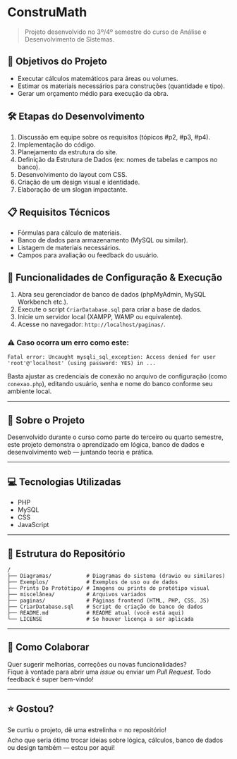 # ConstruMath

> Projeto desenvolvido no 3º/4º semestre do curso de Análise e Desenvolvimento de Sistemas.

## 📌 Objetivos do Projeto
- Executar cálculos matemáticos para áreas ou volumes.
- Estimar os materiais necessários para construções (quantidade e tipo).
- Gerar um orçamento médio para execução da obra.

## 🛠️ Etapas do Desenvolvimento
1. Discussão em equipe sobre os requisitos (tópicos #p2, #p3, #p4).
2. Implementação do código.
3. Planejamento da estrutura do site.
4. Definição da Estrutura de Dados (ex: nomes de tabelas e campos no banco).
5. Desenvolvimento do layout com CSS.
6. Criação de um design visual e identidade.
7. Elaboração de um slogan impactante.

## 📋 Requisitos Técnicos
- Fórmulas para cálculo de materiais.
- Banco de dados para armazenamento (MySQL ou similar).
- Listagem de materiais necessários.
- Campos para avaliação ou feedback do usuário.

## 🚀 Funcionalidades de Configuração & Execução
1. Abra seu gerenciador de banco de dados (phpMyAdmin, MySQL Workbench etc.).
2. Execute o script `CriarDatabase.sql` para criar a base de dados.
3. Inicie um servidor local (XAMPP, WAMP ou equivalente).
4. Acesse no navegador: `http://localhost/paginas/`.

### ⚠️ Caso ocorra um erro como este:
```
Fatal error: Uncaught mysqli_sql_exception: Access denied for user 'root'@'localhost' (using password: YES) in ...
```
Basta ajustar as credenciais de conexão no arquivo de configuração (como `conexao.php`), editando usuário, senha e nome do banco conforme seu ambiente local.

---

## 📖 Sobre o Projeto
Desenvolvido durante o curso como parte do terceiro ou quarto semestre, este projeto demonstra o aprendizado em lógica, banco de dados e desenvolvimento web — juntando teoria e prática.

---

## 💻 Tecnologias Utilizadas
- PHP
- MySQL
- CSS
- JavaScript  

---

## 📂 Estrutura do Repositório 
```
/
├── Diagramas/           # Diagramas do sistema (drawio ou similares)
├── Exemplos/            # Exemplos de uso ou de dados
├── Prints Do Protótipo/ # Imagens ou prints do protótipo visual
├── miscelânea/          # Arquivos variados
├── paginas/             # Páginas frontend (HTML, PHP, CSS, JS)
├── CriarDatabase.sql    # Script de criação do banco de dados
├── README.md            # README atual (você está aqui)
└── LICENSE              # Se houver licença a ser aplicada
```

---

## 🤝 Como Colaborar
Quer sugerir melhorias, correções ou novas funcionalidades?  
Fique à vontade para abrir uma *issue* ou enviar um *Pull Request*. Todo feedback é super bem-vindo!

---

## ⭐ Gostou?
Se curtiu o projeto, dê uma estrelinha ⭐ no repositório!  
Acho que seria ótimo trocar ideias sobre lógica, cálculos, banco de dados ou design também — estou por aqui!
